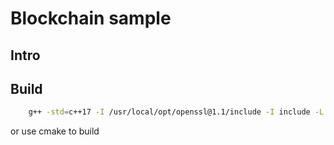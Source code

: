 # Blockchain sample
## Intro
## Build
```bash
    g++ -std=c++17 -I /usr/local/opt/openssl@1.1/include -I include -L /usr/local/opt/openssl@1.1/lib -lcrypto main.cpp Block.cpp Blockchain.cpp PeerReceiver.cpp PeerSender.cpp BlockchainNetwork.cpp ListFilesCommand.cpp ReadFileCommand.cpp Command.cpp GetFilesListCommand.cpp ReceiveFileCommand.cpp -o tinchocoin.app
```
or use cmake to build